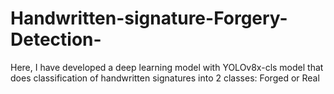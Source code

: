 # Handwritten-signature-Forgery-Detection-
Here, I have developed a deep learning model with YOLOv8x-cls model that does classification of handwritten signatures into 2 classes: Forged or Real
